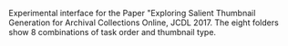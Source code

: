 Experimental interface for the Paper "Exploring Salient Thumbnail Generation for Archival Collections Online, JCDL 2017. The eight folders show 8 combinations of task order and thumbnail type.
